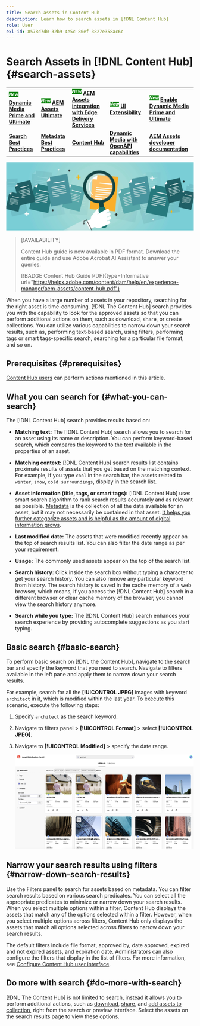 ```yaml
---
title: Search assets in Content Hub
description: Learn how to search assets in [!DNL Content Hub]
role: User
exl-id: 8578d7d0-32b9-4e5c-80ef-3827e358ac6c
---
```

# Search Assets in [!DNL Content Hub] {#search-assets}

<table>
    <tr>
        <td>
            <sup style= "background-color:#008000; color:#FFFFFF; font-weight:bold"><i>New</i></sup> <a href="/help/assets/dynamic-media/dm-prime-ultimate.md"><b>Dynamic Media Prime and Ultimate</b></a>
        </td>
        <td>
            <sup style= "background-color:#008000; color:#FFFFFF; font-weight:bold"><i>New</i></sup> <a href="/help/assets/assets-ultimate-overview.md"><b>AEM Assets Ultimate</b></a>
        </td>
        <td>
            <sup style= "background-color:#008000; color:#FFFFFF; font-weight:bold"><i>New</i></sup> <a href="/help/assets/integrate-aem-assets-edge-delivery-services.md"><b>AEM Assets integration with Edge Delivery Services</b></a>
        </td>
        <td>
            <sup style= "background-color:#008000; color:#FFFFFF; font-weight:bold"><i>New</i></sup> <a href="/help/assets/aem-assets-view-ui-extensibility.md"><b>UI Extensibility</b></a>
        </td>
          <td>
            <sup style= "background-color:#008000; color:#FFFFFF; font-weight:bold"><i>New</i></sup> <a href="/help/assets/dynamic-media/enable-dynamic-media-prime-and-ultimate.md"><b>Enable Dynamic Media Prime and Ultimate</b></a>
        </td>
    </tr>
    <tr>
        <td>
            <a href="/help/assets/search-best-practices.md"><b>Search Best Practices</b></a>
        </td>
        <td>
            <a href="/help/assets/metadata-best-practices.md"><b>Metadata Best Practices</b></a>
        </td>
        <td>
            <a href="/help/assets/product-overview.md"><b>Content Hub</b></a>
        </td>
        <td>
            <a href="/help/assets/dynamic-media-open-apis-overview.md"><b>Dynamic Media with OpenAPI capabilities</b></a>
        </td>
        <td>
            <a href="https://developer.adobe.com/experience-cloud/experience-manager-apis/"><b>AEM Assets developer documentation</b></a>
        </td>
    </tr>
</table>

![Share assets banner image](assets/search.png)

>[!AVAILABILITY]
>
>Content Hub guide is now available in PDF format. Download the entire guide and use Adobe Acrobat AI Assistant to answer your queries. 
>
>[!BADGE Content Hub Guide PDF]{type=Informative url="https://helpx.adobe.com/content/dam/help/en/experience-manager/aem-assets/content-hub.pdf"}

When you have a large number of assets in your repository, searching for the right asset is time-consuming. [!DNL The Content Hub] search provides you with the capability to look for the approved assets so that you can perform additional actions on them, such as download, share, or create collections. You can utilize various capabilities to narrow down your search results, such as, performing text-based search, using filters, performing tags or smart tags-specific search, searching for a particular file format, and so on.

## Prerequisites {#prerequisites}

[Content Hub users](deploy-content-hub.md#onboard-content-hub-users) can perform actions mentioned in this article.

## What you can search for  {#what-you-can-search}

The [!DNL Content Hub] search provides results based on: 

* **Matching text:** The [!DNL Content Hub] search allows you to search for an asset using its name or description. You can perform keyword-based search, which compares the keyword to the text available in the properties of an asset. 

* **Matching context:** [!DNL Content Hub] search results list contains proximate results of assets that you get based on the matching context. For example, if you type `cool` in the search bar, the assets related to `winter`, `snow`, `cold surroundings`, display in the search list. 

* **Asset information (title, tags, or smart tags):** [!DNL Content Hub] uses smart search algorithm to rank search results accurately and as relevant as possible. [Metadata](#asset-properties.md) is the collection of all the data available for an asset, but it may not necessarily be contained in that asset. [It helps you further categorize assets and is helpful as the amount of digital information grows](/help/assets/configure-content-hub-ui-options.md##configure-metadata-search-content-hub). 

* **Last modified date:** The assets that were modified recently appear on the top of search results list. You can also filter the date range as per your requirement. 

* **Usage:** The commonly used assets appear on the top of the search list.

* **Search history:** Click inside the search box without typing a character to get your search history. You can also remove any particular keyword from history. The search history is saved in the cache memory of a web browser, which means, if you access the [!DNL Content Hub] search in a different browser or clear cache memory of the browser, you cannot view the search history anymore.

* **Search while you type:** The [!DNL Content Hub] search enhances your search experience by providing autocomplete suggestions as you start typing.

## Basic search {#basic-search}

To perform basic search on [!DNL the Content Hub], navigate to the search bar and specify the keyword that you need to search. Navigate to filters available in the left pane and apply them to narrow down your search results. 

For example, search for all the **[!UICONTROL JPEG]** images with keyword `architect` in it, which is modified within the last year. To execute this scenario, execute the following steps: 

1. Specify `architect` as the search keyword.

1. Navigate to filters panel > **[!UICONTROL Format]** > select **[!UICONTROL JPEG]**. 

1. Navigate to **[!UICONTROL Modified]** > specify the date range. 

    ![Basic search](assets/basic-search.png)

## Narrow your search results using filters {#narrow-down-search-results}

Use the Filters panel to search for assets based on metadata. You can filter search results based on various search predicates. You can select all the appropriate predicates to minimize or narrow down your search results. When you select multiple options within a filter, Content Hub displays the assets that match any of the options selected within a filter. However, when you select multiple options across filters, Content Hub only displays the assets that match all options selected across filters to narrow down your search results. 

The default filters include file format, approved by, date approved, expired and not expired assets, and expiration date. Administrators can also configure the filters that display in the list of filters. For more information, see [Configure Content Hub user interface](configure-content-hub-ui-options.md#configure-filters-content-hub).

<!--

<table>
    <tbody>
     <tr>
      <th><strong>Search Predicate</strong></th>
      <th><strong>Description</strong></th>
      <th><strong>Properties</strong></th>
     </tr>
     <tr>
      <td> Campaigns </td>
      <td> Allows you to search using planned activity performed to take any particular action. For example, advertisement campaign run on Ferrari to know the understand the interests of people using number of clicks people perform.</td>
      <td>NA</td>
     </tr>
     <tr>
      <td> Channels </td>
      <td> Helps you to understand the path from where the asset is coming from. For example, web, social media, books, catalog, etc.</td>
      <td>NA</td>
     </tr>
     <tr>
      <td> Region </td>
      <td> Helps you to understand the location where the asset is created. For example, Japan, EMEA, Worldwide, etc.</td>
      <td>NA</td>
     </tr>
     <tr>
      <td> Keywords </td>
      <td> Keyword helps you search using terms or the words that you enter based on the topic. For example, images, low-resolution, etc.</td>
      <td>NA</td>
     </tr>
     <tr>
      <td> Timeframe </td>
      <td> Helps you search assets using timeline. For example, search by year 2024, Q3 2023, etc.</td>
      <td>NA</td>
     </tr>
     <tr>
      <td>File format</td>
      <td>Composition of an asset. The supported assets include image, document, video, printable media, and so on.</td>
      <td>
        <ul>
            <li>[!UICONTROL JPEG]</li> 
            <li>[!UICONTROL Quicktime]</li> 
            <li>[!UICONTROL PNG]</li> 
            <li>[!UICONTROL WebP]</li> 
            <li>[!UICONTROL MP4]</li> 
            <li>[!UICONTROL Plain]</li> 
            <li>[!UICONTROL PDF]</li>
            <li>[!UICONTROL SVG + XML]</li>
        </ul>
      </td>
     </tr>
     <tr>
      <td>Tags</td>
      <td>Tags help you categorize assets that can be browsed and searched more efficiently based on hierarchical taxonomies.</td>
      <td>
        <ul>
            <li>Field label</li>
            <li>Property name</li>
            <li>Path</li>
            <li>Description</li>
        </ul>
      </td>
     </tr>
     <!--<tr>
      <td>Subject</td>
      <td>Classification of assets based on their theme. For example, colorful, hiking, outdoors.</td>
      <td>NA</td>
     </tr>
          <tr>
      <td>Last modified</td>
      <td>Search assets based on their last modification. Specify the date range using the Start date and End date fields.</td>
      <td>
        <ul>
            <li>Range text (From)</li> 
            <li>Range text (To) </li>
        </ul>
      </td>
     </tr>    
     <!--<tr>
      <td>Asset ID</td>
      <td>Unique number that identifies the asset.</td>
      <td>NA</td>
     </tr>
     <tr>
      <td> Colors </td>
      <td> Helps you search assets using colors that are automatically identified in an asset using Adobe's Sensei AI capabilities.</td>
      <td>NA</td>
     </tr>  
    </tbody>
   </table>

-->

## Do more with search {#do-more-with-search}

[!DNL The Content Hub] is not limited to search, instead it allows you to perform additional actions, such as [download](download-assets-content-hub.md), [share](share-assets-content-hub.md), and [add assets to collection](collections-content-hub.md), right from the search or preview interface. Select the assets on the search results page to view these options.
